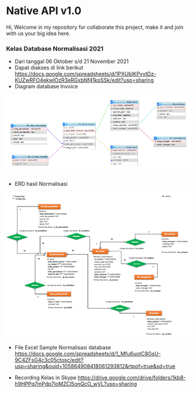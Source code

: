# Native API v1.0
Hi, Welcome in my repository for collaborate this project, make it and join with us  your big idea here.

### Kelas Database Normalisasi 2021

- Dari tanggal 06 Oktober s/d 21 November 2021
- Dapat diakses di link berikut https://docs.google.com/spreadsheets/d/1PXUblKPvytDz-KUZwRFO4ekwlOzR3eRGxbNf41kpSSk/edit?usp=sharing
- Diagram database Invoice

<img src="https://github.com/Android-Ninja-Goodeva/Native-API/blob/master/InvoiceApp/capture/db_invoice_diagram.PNG"/>

- ERD hasil Normalisasi

<img src="https://github.com/Android-Ninja-Goodeva/Native-API/blob/master/InvoiceApp/capture/erd_invoice.PNG"/>

- File Excel Sample Normalisasi database https://docs.google.com/spreadsheets/d/1_Mfu6uotC8GsU-9C4ZFsG4c3c05ctosc/edit?usp=sharing&ouid=105864908418061293812&rtpof=true&sd=true

- Recording Kelas in Skype https://drive.google.com/drive/folders/1kb8-h9HPPq7mPdp7loMZCl5onQcO_wVL?usp=sharing